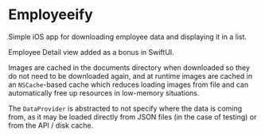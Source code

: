 # Employeeify
 
 Simple iOS app for downloading employee data and displaying it in a list.
 
 Employee Detail view added as a bonus in SwiftUI.
 
 Images are cached in the documents directory when downloaded so they do not need to be downloaded again, and at runtime images are cached in an `NSCache`-based cache which reduces loading images from file and can automatically free up resources in low-memory situations.
 
 The `DataProvider` is abstracted to not specify where the data is coming from, as it may be loaded directly from JSON files (in the case of testing) or from the API / disk cache. 
